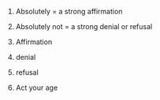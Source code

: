 1. Absolutely = a strong affirmation 

2. Absolutely not = a strong denial or refusal

3. Affirmation

4. denial

5. refusal 

6. Act your age 